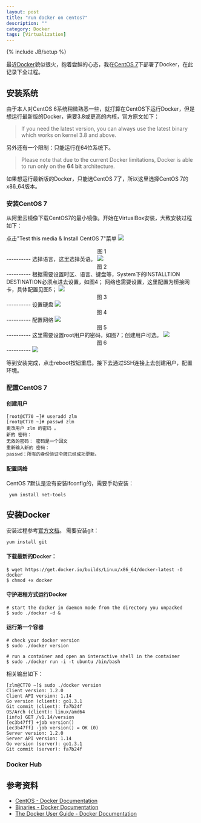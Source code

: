 ```yaml
---
layout: post
title: "run docker on centos7"
description: ""
category: Docker
tags: [Virtualization]
---
```

{% include JB/setup %}

最近[Docker](https://www.docker.com/)貌似很火，抱着尝鲜的心态，我在[CentOS 7](http://mirrors.aliyun.com/centos/7/isos/x86_64/)下部署了Docker，在此记录下全过程。

## 安装系统
由于本人对CentOS 6系统稍微熟悉一些，就打算在CentOS下运行Docker，但是想运行最新版的Docker，需要3.8或更高的内核，官方原文如下：

> If you need the latest version, you can always use the latest binary which works on kernel 3.8 and above.

另外还有一个限制：只能运行在64位系统下。

> Please note that due to the current Docker limitations, Docker is able to run only on the __64 bit__ architecture.


如果想运行最新版的Docker，只能选CentOS 7了，所以这里选择CentOS 7的x86_64版本。

### 安装CentOS 7
从阿里云镜像下载CentOS7的最小镜像。开始在VirtualBox安装，大致安装过程如下：

点击"Test this media & Install CentOS 7"菜单
<img class="imgaligncenter" src="/images/run-docker-on-centos7-step1.jpg" />
<center>图 1</center>
----------
选择语言，这里选择英语。
<img class="imgaligncenter" src="/images/run-docker-on-centos7-step2.jpg" />
<center>图 2</center>
----------
根据需要设置时区、语言、键盘等，System下的INSTALLTION DESTINATION必须点进去设置，如图4；
网络也需要设置，这里配置为桥接网卡，具体配置见图5；
<img class="imgaligncenter" src="/images/run-docker-on-centos7-step3.jpg" />
<center>图 3</center>
----------
设置硬盘
<img class="imgaligncenter" src="/images/run-docker-on-centos7-step4.jpg" />
<center>图 4</center>
----------
配置网络
<img class="imgaligncenter" src="/images/run-docker-on-centos7-step5.jpg" />
<center>图 5</center>
----------
这里需要设置root用户的密码，如图7；创建用户可选。
<img class="imgaligncenter" src="/images/run-docker-on-centos7-step6.jpg" />
<center>图 6</center>
----------
<img class="imgaligncenter" src="/images/run-docker-on-centos7-step7.jpg" />

等到安装完成，点击reboot按钮重启。接下去通过SSH连接上去创建用户，配置环境。

### 配置CentOS 7

#### 创建用户
<?prettify linenums=1?>
    [root@CT70 ~]# useradd zlm
    [root@CT70 ~]# passwd zlm
    更改用户 zlm 的密码 。
    新的 密码：
    无效的密码： 密码是一个回文
    重新输入新的 密码：
    passwd：所有的身份验证令牌已经成功更新。

#### 配置网络
CentOS 7默认是没有安装ifconfig的，需要手动安装：

<?prettify?>
     yum install net-tools


## 安装Docker
安装过程参考[官方文档](https://docs.docker.com/installation/binaries/)。
需要安装git：

<?prettify?>
    yum install git

#### 下载最新的Docker：
<?prettify?>
    $ wget https://get.docker.io/builds/Linux/x86_64/docker-latest -O docker
    $ chmod +x docker

#### 守护进程方式运行Docker
<?prettify?>
    # start the docker in daemon mode from the directory you unpacked
    $ sudo ./docker -d &

#### 运行第一个容器
<?prettify?>
    # check your docker version
    $ sudo ./docker version

    # run a container and open an interactive shell in the container
    $ sudo ./docker run -i -t ubuntu /bin/bash
    
相关输出如下：

<?prettify?>
    [zlm@CT70 ~]$ sudo ./docker version
    Client version: 1.2.0
    Client API version: 1.14
    Go version (client): go1.3.1
    Git commit (client): fa7b24f
    OS/Arch (client): linux/amd64
    [info] GET /v1.14/version
    [ec3b47ff] +job version()
    [ec3b47ff] -job version() = OK (0)
    Server version: 1.2.0
    Server API version: 1.14
    Go version (server): go1.3.1
    Git commit (server): fa7b24f

### Docker Hub


## 参考资料

- [CentOS - Docker Documentation](https://docs.docker.com/installation/centos/)
- [Binaries - Docker Documentation](https://docs.docker.com/installation/binaries/)
- [The Docker User Guide - Docker Documentation](https://docs.docker.com/userguide/)


